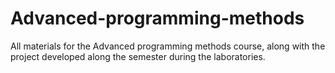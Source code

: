 # Advanced-programming-methods
All materials for the Advanced programming methods course, along with the project developed along the semester during the laboratories.
